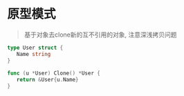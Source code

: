 # 原型模式

> 基于对象去clone新的互不引用的对象, 注意深浅拷贝问题

```go
type User struct {  
   Name string  
}  
  
func (u *User) Clone() *User {  
   return &User{u.Name}  
}
```

